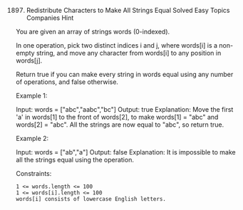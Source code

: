 1897. Redistribute Characters to Make All Strings Equal
Solved
Easy
Topics
Companies
Hint

You are given an array of strings words (0-indexed).

In one operation, pick two distinct indices i and j, where words[i] is a non-empty string, and move any character from words[i] to any position in words[j].

Return true if you can make every string in words equal using any number of operations, and false otherwise.

 

Example 1:

Input: words = ["abc","aabc","bc"]
Output: true
Explanation: Move the first 'a' in words[1] to the front of words[2],
to make words[1] = "abc" and words[2] = "abc".
All the strings are now equal to "abc", so return true.

Example 2:

Input: words = ["ab","a"]
Output: false
Explanation: It is impossible to make all the strings equal using the operation.

 

Constraints:

    1 <= words.length <= 100
    1 <= words[i].length <= 100
    words[i] consists of lowercase English letters.

